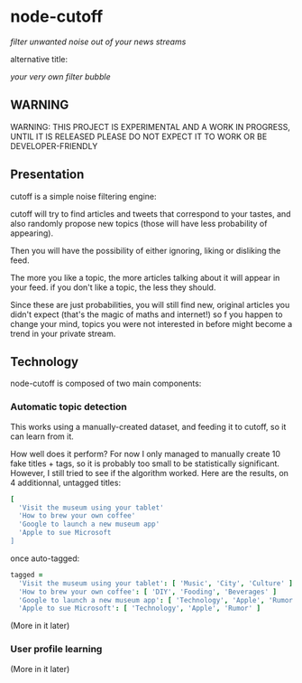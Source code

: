 
node-cutoff
===========

*filter unwanted noise out of your news streams*

alternative title:

*your very own filter bubble*


## WARNING

WARNING: THIS PROJECT IS EXPERIMENTAL AND A WORK IN PROGRESS,
UNTIL IT IS RELEASED PLEASE DO NOT EXPECT IT TO WORK OR BE DEVELOPER-FRIENDLY

## Presentation

cutoff is a simple noise filtering engine:

cutoff will try to find articles and tweets that correspond to your tastes,
and also randomly propose new topics (those will have less probability of appearing).

Then you will have the possibility of either ignoring, liking or disliking the feed.

The more you like a topic, the more articles talking about it will appear in your feed.
if you don't like a topic, the less they should.

Since these are just probabilities, you will still find new, original articles
you didn't expect (that's the magic of maths and internet!)
so f you happen to change your mind, topics you were not interested in before
might become a trend in your private stream.

## Technology

node-cutoff is composed of two main components:

### Automatic topic detection

This works using a manually-created dataset, and feeding it to cutoff,
so it can learn from it.

How well does it perform?
For now I only managed to manually create 10 fake titles + tags,
so it is probably too small to be statistically significant.
However, I still tried to see if the algorithm worked. Here are the results,
on 4 additionnal, untagged titles: 

```Coffeescript
[
  'Visit the museum using your tablet'
  'How to brew your own coffee'
  'Google to launch a new museum app'
  'Apple to sue Microsoft
]
```

once auto-tagged:

```Coffeescript
tagged =
  'Visit the museum using your tablet': [ 'Music', 'City', 'Culture' ]
  'How to brew your own coffee': [ 'DIY', 'Fooding', 'Beverages' ]
  'Google to launch a new museum app': [ 'Technology', 'Apple', 'Rumor' ]
  'Apple to sue Microsoft': [ 'Technology', 'Apple', 'Rumor' ] 
```



(More in it later)

### User profile learning

(More in it later)